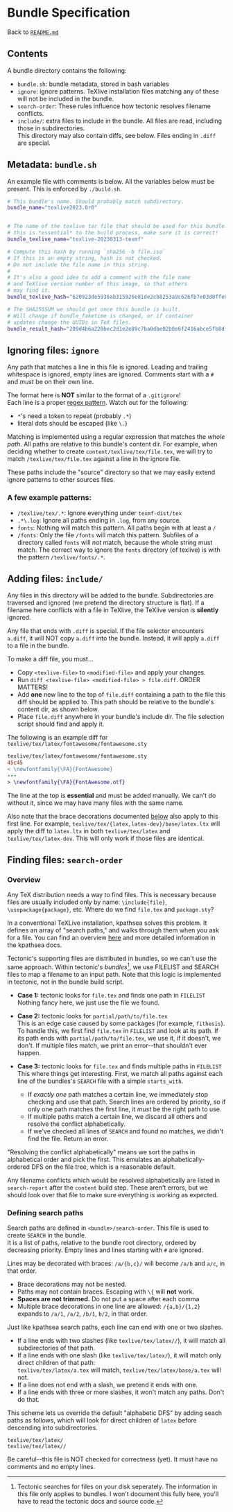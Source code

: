 # Bundle Specification

Back to [`README.md`](../README.md)



## Contents
A bundle directory contains the following:
 - `bundle.sh`: bundle metadata, stored in bash variables
 - `ignore`: ignore patterns. TeXlive installation files matching any of these will not be included in the bundle.
 - `search-order`: These rules influence how tectonic resolves filename conflicts.
 - `include/`: extra files to include in the bundle. All files are read, including those in subdirectories. \
 This directory may also contain diffs, see below. Files ending in `.diff` are special.




## Metadata: `bundle.sh`
An example file with comments is below. All the variables below must be present. This is enforced by `./build.sh`.
```sh
# This bundle's name. Should probably match subdirectory.
bundle_name="texlive2023.0r0"


# The name of the texlive tar file that should be used for this bundle.
# this is *essential* to the build process, make sure it is correct!
bundle_texlive_name="texlive-20230313-texmf"

# Compute this hash by running `sha256 -b file.iso`
# If this is an empty string, hash is not checked.
# Do not include the file name in this string.
#
# It's also a good idea to add a comment with the file name
# and TeXlive version number of this image, so that others
# may find it.
bundle_texlive_hash="620923de5936ab315926e81de2cb8253a9c626fb7e03d8ffe0d424598eb32f94"

# The SHA256SUM we should get once this bundle is built.
# Will change if bundle_faketime is changed, or if container
# updates change the UUIDs in TeX files.
bundle_result_hash="209d4b6a220bec2d1e2e89c7ba0dbe02b0e6f2416abce5fb8df228e06cf1e335"
```




## Ignoring files: `ignore`
Any path that matches a line in this file is ignored.
Leading and trailing whitespace is ignored, empty lines are ignored.
Comments start with a `#` and *must* be on their own line.

The format here is **NOT** similar to the format of a `.gitignore`!\
Each line is a proper [regex pattern](https://regexr.com/). Watch out for the following:
 - `*`'s need a token to repeat (probably `.*`)
 - literal dots should be escaped (like `\.`)


Matching is implemented using a regular expression that matches the *whole path*.
All paths are relative to this bundle's content dir. For example, when deciding whether to create
`content/texlive/tex/file.tex`, we will try to match `/texlive/tex/file.tex` against a line in the ignore file.

These paths include the "source" directory so that we may easily extend ignore patterns to other sources files.

### A few example patterns:
 - `/texlive/tex/.*`: Ignore everything under `texmf-dist/tex`
 - `.*\.log`: Ignore all paths ending in `.log`, from any source.
 - `fonts`: Nothing will match this pattern. All paths begin with at least a `/`
 - `/fonts`: Only the file `/fonts` will match this pattern. Subfiles of a directory called `fonts` will *not* match, because the whole string must match. The correct way to ignore the `fonts` directory (of texlive) is with the pattern `/texlive/fonts/.*`.




## Adding files: `include/`

Any files in this directory will be added to the bundle. Subdirectories are traversed and ignored (we pretend the directory structure is flat). If a filename here conflicts with a file in TeXlive, the TeXlive version is **silently** ignored.

Any file that ends with `.diff` is special. If the file selector encounters `a.diff`, it will NOT copy `a.diff` into the bundle. Instead, it will apply `a.diff` to a file in the bundle.

To make a diff file, you must...
 - Copy `<texlive-file>` to `<modified-file>` and apply your changes.
 - Run `diff <texlive-file> <modified-file> > file.diff`. ORDER MATTERS!
 - Add **one** new line to the top of `file.diff` containing a path to the file this diff should be applied to. This path should be relative to the bundle's content dir, as shown below.
 - Place `file.diff` anywhere in your bundle's include dir. The file selection script should find and apply it.


The following is an example diff for `texlive/tex/latex/fontawesome/fontawesome.sty`
```diff
texlive/tex/latex/fontawesome/fontawesome.sty
45c45
< \newfontfamily{\FA}{FontAwesome}
---
> \newfontfamily{\FA}{FontAwesome.otf}
```
The line at the top is **essential** and must be added manually. We can't do without it, since we may have many files with the same name.

Also note that the brace decorations documented [below](#defining-search-paths) also apply to this first line.
For example, `texlive/tex/{latex,latex-dev}/base/latex.ltx` will apply the diff to `latex.ltx` in both `texlive/tex/latex` and `texlive/tex/latex-dev`. This will only work if those files are identical.


## Finding files: `search-order`

### Overview

Any TeX distribution needs a way to find files. This is necessary because files are usually included only by name: `\include{file}`, `\usepackage{package}`, etc. Where do we find `file.tex` and `package.sty`?

In a conventional TeXLive installation, kpathsea solves this problem. It defines an array of "search paths," and walks through them when you ask for a file. You can find an overview [here](https://www.overleaf.com/learn/latex/Articles/An_introduction_to_Kpathsea_and_how_TeX_engines_search_for_files) and more detailed information in the kpathsea docs.

Tectonic's supporting files are distributed in bundles, so we can't use the same approach.
Within tectonic's *bundles*[^1], we use FILELIST and SEARCH files to map a filename to an input path. Note that this logic is implemented in tectonic, not in the bundle build script.

[^1]: Tectonic searches for files on your disk seperately. The information in this file only applies to bundles. I won't document this fully here, you'll have to read the tectonic docs and source code.

- **Case 1:** tectonic looks for `file.tex` and finds one path in `FILELIST`\
  Nothing fancy here, we just use the file we found.

- **Case 2:** tectonic looks for `partial/path/to/file.tex`\
  This is an edge case caused by some packages (for example, `fithesis`). To handle this,
  we first find `file.tex` in `FILELIST` and look at its path. If its path ends with `partial/path/to/file.tex`, we use it,
  if it doesn't, we don't. If multiple files match, we print an error--that shouldn't ever happen.

- **Case 3:** tectonic looks for `file.tex` and finds multiple paths in `FILELIST`\
This where things get interesting. First, we match all paths against each line of the bundles's `SEARCH` file with a simple `starts_with`.
  - If *exactly one* path matches a certain line, we immediately stop checking and use that path. Search lines are ordered by priority, so if only one path matches the first line, it *must* be the right path to use.
  - If multiple paths match a certain line, we discard all others and resolve the conflict alphabetically.
  - If we've checked all lines of `SEARCH` and found no matches, we didn't find the file. Return an error.

"Resolving the conflict alphabetically" means we sort the paths in alphabetical order and pick the first. This emulates an alphabetically-ordered DFS on the file tree, which is a reasonable default.

Any filename conflicts which would be resolved alphabetically are listed in `search-report` after the `content` build step. These aren't errors, but we should look over that file to make sure everything is working as expected.


### Defining search paths

Search paths are defined in `<bundle>/search-order`. This file is used to create `SEARCH` in the bundle.\
It is a list of paths, relative to the bundle root directory, ordered by decreasing priority. Empty lines and lines starting with `#` are ignored.

Lines may be decorated with braces: `/a/{b,c}/` will become `/a/b` and `a/c`, in that order.
 - Brace decorations may not be nested.
 - Paths may not contain braces. Escaping with `\{` will **not** work.
 - **Spaces are not trimmed.** Do not put a space after each comma
 - Multiple brace decorations in one line are allowed: `/{a,b}/{1,2}` expands to `/a/1`, `/a/2`, `/b/1`, `b/2`, in that order.


Just like kpathsea search paths, each line can end with one or two slashes.

 - If a line ends with two slashes (like `texlive/tex/latex//`), it will match all subdirectories of that path.
 - If a line ends with one slash (like `texlive/tex/latex/`), it will match only direct children of that path:\
 `texlive/tex/latex/a.tex` will match, `texlive/tex/latex/base/a.tex` will not.
 - If a line does not end with a slash, we pretend it ends with one.
 - If a line ends with three or more slashes, it won't match any paths. Don't do that.

This scheme lets us override the default "alphabetic DFS" by adding seach paths as follows, which will look for direct children of `latex` before descending into subdirectories.
```
texlive/tex/latex/
texlive/tex/latex//
```

Be careful--this file is NOT checked for correctness (yet). It must have no comments and no empty lines.